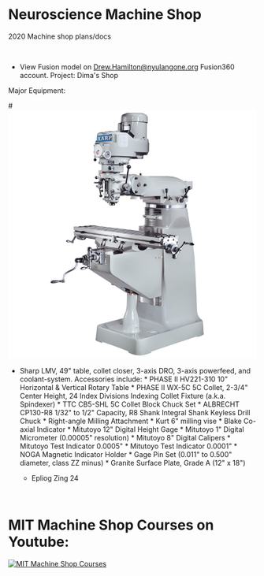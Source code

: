# Neuroscience Machine Shop
2020 Machine shop plans/docs

&nbsp;
&nbsp;
&nbsp;

* View Fusion model on Drew.Hamilton@nyulangone.org Fusion360 account. Project: Dima's Shop

Major Equipment:

#![alt text](https://github.com/drewhamiltonasdf/machine-shop-2020/blob/main/images/equipment-images/LMV-Series.jpg?raw=true) 

* Sharp LMV, 49" table, collet closer, 3-axis DRO, 3-axis powerfeed, and coolant-system. Accessories include:
       * PHASE II HV221-310 10" Horizontal & Vertical Rotary Table
       * PHASE II WX-5C 5C Collet, 2-3/4" Center Height, 24 Index Divisions Indexing Collet Fixture (a.k.a. Spindexer)
       * TTC CB5-SHL 5C Collet Block Chuck Set
       * ALBRECHT CP130-R8 1/32" to 1/2" Capacity, R8 Shank Integral Shank Keyless Drill Chuck
       * Right-angle Milling Attachment
       * Kurt 6" milling vise
       * Blake Co-axial Indicator
       * Mitutoyo 12" Digital Height Gage
       * Mitutoyo 1" Digital Micrometer (0.00005" resolution)
       * Mitutoyo 8" Digital Calipers
       * Mitutoyo Test Indicator 0.0005"
       * Mitutoyo Test Indicator 0.0001"
       * NOGA Magnetic Indicator Holder
       * Gage Pin Set (0.011" to 0.500" diameter, class ZZ minus)
       * Granite Surface Plate, Grade A (12" x 18")
       
   * Epliog Zing 24
  

&nbsp;
&nbsp;
&nbsp;


# MIT Machine Shop Courses on Youtube:
[![MIT Machine Shop Courses](https://img.youtube.com/vi/4McYKCd2Hg&list=PLG8tVvd9GeWkFVcim_m5NUGLcwQ_BaXMZ/0.jpg)](https://www.youtube.com/watch?v=-4McYKCd2Hg&list=PLG8tVvd9GeWkFVcim_m5NUGLcwQ_BaXMZ "Everything Is AWESOME")
